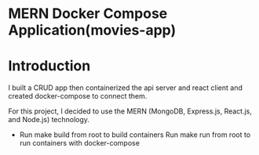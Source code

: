 # MERN Docker Compose Application(movies-app)

# Introduction

I built a CRUD app then containerized the api server and react client and created docker-compose to connect them.

For this project, I decided to use the MERN (MongoDB, Express.js, React.js, and Node.js) technology.

- Run make build from root to build containers Run make run from root to run containers with docker-compose
